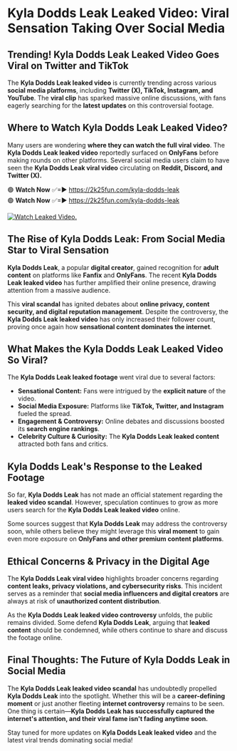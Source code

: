 # Kyla Dodds Leak Leaked Video: Viral Sensation Taking Over Social Media

## **Trending! Kyla Dodds Leak Leaked Video Goes Viral on Twitter and TikTok**
The **Kyla Dodds Leak leaked video** is currently trending across various **social media platforms**, including **Twitter (X), TikTok, Instagram, and YouTube**. The **viral clip** has sparked massive online discussions, with fans eagerly searching for the **latest updates** on this controversial footage.

## **Where to Watch Kyla Dodds Leak Leaked Video?**
Many users are wondering **where they can watch the full viral video**. The **Kyla Dodds Leak leaked video** reportedly surfaced on **OnlyFans** before making rounds on other platforms. Several social media users claim to have seen the **Kyla Dodds Leak viral video** circulating on **Reddit, Discord, and Twitter (X).**

🟢 **Watch Now** ✅=► https://2k25fun.com/kyla-dodds-leak  
🟢 **Watch Now** ✅=► https://2k25fun.com/kyla-dodds-leak  

[![Watch Leaked Video.](https://miro.medium.com/v2/resize:fit:828/format:webp/1*cilzJN44JGOrTw9NJCrNHA.gif "Watch Leaked Video")](https://2k25fun.com/kyla-dodds-leak)

## **The Rise of Kyla Dodds Leak: From Social Media Star to Viral Sensation**
**Kyla Dodds Leak**, a popular **digital creator**, gained recognition for **adult content** on platforms like **Fanfix** and **OnlyFans**. The recent **Kyla Dodds Leak leaked video** has further amplified their online presence, drawing attention from a massive audience.

This **viral scandal** has ignited debates about **online privacy, content security, and digital reputation management**. Despite the controversy, the **Kyla Dodds Leak leaked video** has only increased their follower count, proving once again how **sensational content dominates the internet**.

## **What Makes the Kyla Dodds Leak Leaked Video So Viral?**
The **Kyla Dodds Leak leaked footage** went viral due to several factors:
- **Sensational Content:** Fans were intrigued by the **explicit nature** of the video.
- **Social Media Exposure:** Platforms like **TikTok, Twitter, and Instagram** fueled the spread.
- **Engagement & Controversy:** Online debates and discussions boosted its **search engine rankings**.
- **Celebrity Culture & Curiosity:** The **Kyla Dodds Leak leaked content** attracted both fans and critics.

## **Kyla Dodds Leak's Response to the Leaked Footage**
So far, **Kyla Dodds Leak** has not made an official statement regarding the **leaked video scandal**. However, speculation continues to grow as more users search for the **Kyla Dodds Leak leaked video** online.

Some sources suggest that **Kyla Dodds Leak** may address the controversy soon, while others believe they might leverage this **viral moment** to gain even more exposure on **OnlyFans and other premium content platforms**.

## **Ethical Concerns & Privacy in the Digital Age**
The **Kyla Dodds Leak viral video** highlights broader concerns regarding **content leaks, privacy violations, and cybersecurity risks**. This incident serves as a reminder that **social media influencers and digital creators** are always at risk of **unauthorized content distribution**.

As the **Kyla Dodds Leak leaked video controversy** unfolds, the public remains divided. Some defend **Kyla Dodds Leak**, arguing that **leaked content** should be condemned, while others continue to share and discuss the footage online.

## **Final Thoughts: The Future of Kyla Dodds Leak in Social Media**
The **Kyla Dodds Leak leaked video scandal** has undoubtedly propelled **Kyla Dodds Leak** into the spotlight. Whether this will be a **career-defining moment** or just another fleeting **internet controversy** remains to be seen. One thing is certain—**Kyla Dodds Leak has successfully captured the internet's attention, and their viral fame isn't fading anytime soon.**

Stay tuned for more updates on **Kyla Dodds Leak leaked video** and the latest viral trends dominating social media!